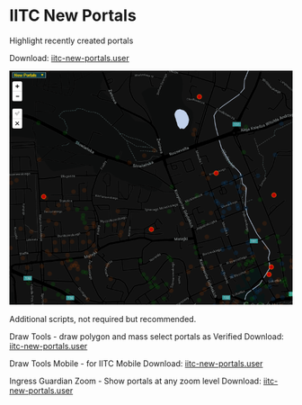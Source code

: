# IITC New Portals
Highlight recently created portals

Download: [iitc-new-portals.user
](https://raw.githubusercontent.com/piczkaczu/iitc-new-portals/master/iitc-new-portals.user.js)

![img](https://raw.githubusercontent.com/piczkaczu/iitc-new-portals/master/iitc-new-portals.png)

Additional scripts, not required but recommended.

Draw Tools - draw polygon and mass select portals as Verified
Download: [iitc-new-portals.user
](https://raw.githubusercontent.com/piczkaczu/iitc-new-portals/master/iitc-plugin-draw-tool.user.js)

Draw Tools Mobile - for IITC Mobile
Download: [iitc-new-portals.user
](https://raw.githubusercontent.com/piczkaczu/iitc-new-portals/master/iitc-plugin-draw-tools-mobile.user.js)

Ingress Guardian Zoom - Show portals at any zoom level
Download: [iitc-new-portals.user
](https://raw.githubusercontent.com/piczkaczu/iitc-new-portals/master/iitc-zoom.user.js)
